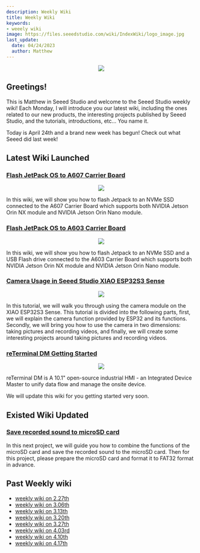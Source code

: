 ```yaml
---
description: Weekly Wiki
title: Weekly Wiki
keywords:
- weeely wiki
image: https://files.seeedstudio.com/wiki/IndexWiki/logo_image.jpg
last_update:
  date: 04/24/2023
  author: Matthew
---
```


<div align="center"><img width={1000} src="https://files.seeedstudio.com/wiki/IndexWiki/logo.png" /></div>

## Greetings!

This is Matthew in Seeed Studio and welcome to the Seeed Studio weekly wiki! Each Monday, I will introduce you our latest wiki, including the ones related to our new products, the interesting projects published by Seeed Studio, and the tutorials, introductions, etc... You name it.

Today is April 24th and a brand new week has begun! Check out what Seeed did last week!

## Latest Wiki Launched

### [Flash JetPack OS to A607 Carrier Board](https://wiki.seeedstudio.com/reComputer_A607_Flash_System/)

<div align="center"><img width={600} src="https://files.seeedstudio.com/wiki/A607/1.png" /></div>

In this wiki, we will show you how to flash Jetpack to an NVMe SSD connected to the A607 Carrier Board which supports both NVIDIA Jetson Orin NX module and NVIDIA Jetson Orin Nano module.

### [Flash JetPack OS to A603 Carrier Board](https://wiki.seeedstudio.com/reComputer_A603_Flash_System/)

<div align="center"><img width={600} src="https://files.seeedstudio.com/wiki/A603/1.jpg" /></div>

In this wiki, we will show you how to flash Jetpack to an NVMe SSD and a USB Flash drive connected to the A603 Carrier Board which supports both NVIDIA Jetson Orin NX module and NVIDIA Jetson Orin Nano module.

### [Camera Usage in Seeed Studio XIAO ESP32S3 Sense](https://wiki.seeedstudio.com/xiao_esp32s3_camera_usage/)

<div align="center"><img width={600} src="https://files.seeedstudio.com/wiki/SeeedStudio-XIAO-ESP32S3/img/100.png" /></div>

In this tutorial, we will walk you through using the camera module on the XIAO ESP32S3 Sense. This tutorial is divided into the following parts, first, we will explain the camera function provided by ESP32 and its functions. Secondly, we will bring you how to use the camera in two dimensions: taking pictures and recording videos, and finally, we will create some interesting projects around taking pictures and recording videos.

### [reTerminal DM Getting Started](https://wiki.seeedstudio.com/reterminal-dm/)

<div align="center"><img width={600} src="https://media-cdn.seeedstudio.com/media/catalog/product/cache/bb49d3ec4ee05b6f018e93f896b8a25d/1/-/1-114070201-reterminal-dm-first_one_.jpg" /></div>

reTerminal DM is A 10.1" open-source industrial HMI - an Integrated Device Master to unify data flow and manage the onsite device.

We will update this wiki for you getting started very soon.

## Existed Wiki Updated

### [Save recorded sound to microSD card](https://wiki.seeedstudio.com/XIAO_ESP32S3_Sense_mic#save-recorded-sound-to-microsd-card)

In this next project, we will guide you how to combine the functions of the microSD card and save the recorded sound to the microSD card. Then for this project, please prepare the microSD card and format it to FAT32 format in advance.

## Past Weekly wiki

- [weekly wiki on 2.27th](/Seeed_Elderly/weekly_wiki/wiki227)
- [weekly wiki on 3.06th](/Seeed_Elderly/weekly_wiki/wiki306)
- [weekly wiki on 3.13th](/Seeed_Elderly/weekly_wiki/wiki313)
- [weekly wiki on 3.20th](/Seeed_Elderly/weekly_wiki/wiki320)
- [weekly wiki on 3.27th](/Seeed_Elderly/weekly_wiki/wiki327)
- [weekly wiki on 4.03rd](/Seeed_Elderly/weekly_wiki/wiki403)
- [weekly wiki on 4.10th](/Seeed_Elderly/weekly_wiki/wiki410)
- [weekly wiki on 4.17th](/Seeed_Elderly/weekly_wiki/wiki417)
